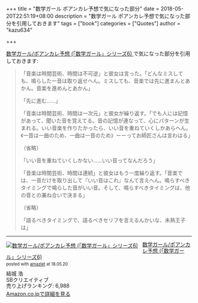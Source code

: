 +++
title = "数学ガール ポアンカレ予想で気になった部分"
date = 2018-05-20T22:51:19+08:00
description = "数学ガール ポアンカレ予想で気になった部分を引用しておきます"
tags = ["book"]
categories = ["Quotes"]
author = "kazu634"

+++

[数学ガール/ポアンカレ予想 \(「数学ガール」シリーズ6\) ](https://www.amazon.co.jp/%E6%95%B0%E5%AD%A6%E3%82%AC%E3%83%BC%E3%83%AB-%E3%83%9D%E3%82%A2%E3%83%B3%E3%82%AB%E3%83%AC%E4%BA%88%E6%83%B3-%E3%80%8C%E6%95%B0%E5%AD%A6%E3%82%AC%E3%83%BC%E3%83%AB%E3%80%8D%E3%82%B7%E3%83%AA%E3%83%BC%E3%82%BA6-%E7%B5%90%E5%9F%8E-%E6%B5%A9/dp/4797384786)で気になった部分を引用しておきます:

> 「音楽は時間芸術、時間は不可逆」と彼女は言った。「どんなミスしても、鳴らした一音は取り返せへん。ミスしても、音楽では先に進まんとあかん。音楽を進めんとあかん」
>
> 「先に進む……」
>
> 「音楽は時間芸術、時間は一次元」と彼女が繰り返す。「でも人には記憶があって、聞いた音を覚えてる。音の記憶が連なって、心にパターンが生まれる。いい音楽を作りたかったら、いい音を重ねていくしかあらへん。《一音は一曲のため、一曲は一音のため》ーーってお師匠さんは言わはる」
>
> （省略）
>
> 「いい音を重ねていくしかない……いい音ってなんだろう」
>
> 「音楽は時間芸術、時間は連続」と彼女はもう一度繰り返す。「音楽では、一音だけを取り出して『いい音はこれ』なんて言えへん。鳴らすべきタイミングで鳴らした音がいい音。そして、鳴らすべきタイミングは、他の音との兼ね合いで決まる」
>
> （省略）
>
> 「語るべきタイミングで、語るべきセリフを言えるんかいな、未熟王子は」

<hr>
<div class="amazlet-box" style="margin-bottom:0px;"><div class="amazlet-image" style="float:left;margin:0px 12px 1px 0px;"><a href="https://www.amazon.co.jp/exec/obidos/ASIN/4797384786/simsnes-22/ref=nosim/" name="amazletlink" target="_blank"><img src="https://images-fe.ssl-images-amazon.com/images/I/513qPks0l4L._SL160_.jpg" alt="数学ガール/ポアンカレ予想 (「数学ガール」シリーズ6)" style="border: none;" /></a></div><div class="amazlet-info" style="line-height:120%; margin-bottom: 10px"><div class="amazlet-name" style="margin-bottom:10px;line-height:120%"><a href="https://www.amazon.co.jp/exec/obidos/ASIN/4797384786/simsnes-22/ref=nosim/" name="amazletlink" target="_blank">数学ガール/ポアンカレ予想 (「数学ガール」シリーズ6)</a><div class="amazlet-powered-date" style="font-size:80%;margin-top:5px;line-height:120%">posted with <a href="http://www.amazlet.com/" title="amazlet" target="_blank">amazlet</a> at 18.05.20</div></div><div class="amazlet-detail">結城 浩 <br />SBクリエイティブ <br />売り上げランキング: 6,988<br /></div><div class="amazlet-sub-info" style="float: left;"><div class="amazlet-link" style="margin-top: 5px"><a href="https://www.amazon.co.jp/exec/obidos/ASIN/4797384786/simsnes-22/ref=nosim/" name="amazletlink" target="_blank">Amazon.co.jpで詳細を見る</a></div></div></div><div class="amazlet-footer" style="clear: left"></div></div>

